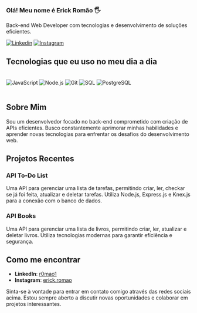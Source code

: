 ### Olá! Meu nome é Erick Romão 🖐️

Back-end Web Developer com tecnologias e desenvolvimento de soluções eficientes.

[![Linkedin](https://img.shields.io/badge/LinkedIn-0077B5?style=for-the-badge&logo=linkedin&logoColor=white)](https://www.linkedin.com/in/r0mao1/)
[![Instagram](https://img.shields.io/badge/Instagram-E4405F?style=for-the-badge&logo=instagram&logoColor=white)](https://www.instagram.com/erick.romao/)

## Tecnologias que eu uso no meu dia a dia
<div style="display: inline_block"><br/>
   <img align="center" alt="JavaScript" src="https://img.shields.io/badge/JavaScript-F7DF1E?style=for-the-badge&logo=javascript&logoColor=black" />
   <img align="center" alt="Node.js" src="https://img.shields.io/badge/Node.js-43853D?style=for-the-badge&logo=node.js&logoColor=white" />
   <img align="center" alt="Git" src="https://img.shields.io/badge/GIT-E44C30?style=for-the-badge&logo=git&logoColor=white" />
   <img align="center" alt="SQL" src="https://img.shields.io/badge/SQL-4479A1?style=for-the-badge&logo=sql&logoColor=white" />
   <img align="center" alt="PostgreSQL" src="https://img.shields.io/badge/PostgreSQL-336791?style=for-the-badge&logo=postgresql&logoColor=white" />
</div><br/>

## Sobre Mim

Sou um desenvolvedor focado no back-end comprometido com criação de APIs eficientes. Busco constantemente aprimorar minhas habilidades e aprender novas tecnologias para enfrentar os desafios do desenvolvimento web.

## Projetos Recentes

### API To-Do List

Uma API para gerenciar uma lista de tarefas, permitindo criar, ler, checkar se já foi feita, atualizar e deletar tarefas. Utiliza Node.js, Express.js e Knex.js para a conexão com o banco de dados.

### API Books

Uma API para gerenciar uma lista de livros, permitindo criar, ler, atualizar e deletar livros. Utiliza tecnologias modernas para garantir eficiência e segurança.

## Como me encontrar

- **LinkedIn**: [r0mao1](https://www.linkedin.com/in/r0mao1/)
- **Instagram**: [erick.romao](https://www.instagram.com/erick.romao/)

Sinta-se à vontade para entrar em contato comigo através das redes sociais acima. Estou sempre aberto a discutir novas oportunidades e colaborar em projetos interessantes.
